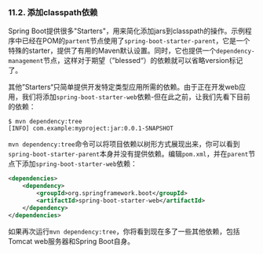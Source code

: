 ### 11.2. 添加classpath依赖

Spring Boot提供很多"Starters"，用来简化添加jars到classpath的操作。示例程序中已经在POM的`partent`节点使用了`spring-boot-starter-parent`，它是一个特殊的starter，提供了有用的Maven默认设置。同时，它也提供一个`dependency-management`节点，这样对于期望（”blessed“）的依赖就可以省略version标记了。

其他”Starters“只简单提供开发特定类型应用所需的依赖。由于正在开发web应用，我们将添加`spring-boot-starter-web`依赖-但在此之前，让我们先看下目前的依赖：
```shell
$ mvn dependency:tree
[INFO] com.example:myproject:jar:0.0.1-SNAPSHOT
```
`mvn dependency:tree`命令可以将项目依赖以树形方式展现出来，你可以看到`spring-boot-starter-parent`本身并没有提供依赖。编辑`pom.xml`，并在`parent`节点下添加`spring-boot-starter-web`依赖：
```xml
<dependencies>
    <dependency>
        <groupId>org.springframework.boot</groupId>
        <artifactId>spring-boot-starter-web</artifactId>
    </dependency>
</dependencies>
```
如果再次运行`mvn dependency:tree`，你将看到现在多了一些其他依赖，包括Tomcat web服务器和Spring Boot自身。

